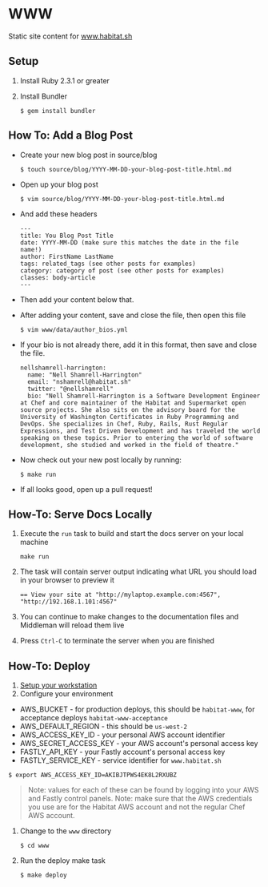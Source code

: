 # WWW

Static site content for www.habitat.sh

## Setup

1. Install Ruby 2.3.1 or greater
1. Install Bundler

    ```
    $ gem install bundler
    ```

## How To: Add a Blog Post

* Create your new blog post in source/blog

  ```
  $ touch source/blog/YYYY-MM-DD-your-blog-post-title.html.md
  ```

* Open up your blog post

  ```
  $ vim source/blog/YYYY-MM-DD-your-blog-post-title.html.md
  ```

* And add these headers

  ```
  ---
  title: You Blog Post Title
  date: YYYY-MM-DD (make sure this matches the date in the file name!)
  author: FirstName LastName
  tags: related_tags (see other posts for examples)
  category: category of post (see other posts for examples)
  classes: body-article
  ---
  ```

* Then add your content below that.

* After adding your content, save and close the file, then open this file

  ```
  $ vim www/data/author_bios.yml
  ```

* If your bio is not already there, add it in this format, then save and close the file.

  ```
  nellshamrell-harrington:
    name: "Nell Shamrell-Harrington"
    email: "nshamrell@habitat.sh"
    twitter: "@nellshamrell"
	bio: "Nell Shamrell-Harrington is a Software Development Engineer at Chef and core maintainer of the Habitat and Supermarket open source projects. She also sits on the advisory board for the University of Washington Certificates in Ruby Programming and DevOps. She specializes in Chef, Ruby, Rails, Rust Regular Expressions, and Test Driven Development and has traveled the world speaking on these topics. Prior to entering the world of software development, she studied and worked in the field of theatre."
  ```

* Now check out your new post locally by running:

  ```
  $ make run
  ```

* If all looks good, open up a pull request!

## How-To: Serve Docs Locally

1. Execute the `run` task to build and start the docs server on your local machine

    `make run`

1. The task will contain server output indicating what URL you should load in your browser to preview it

    `== View your site at "http://mylaptop.example.com:4567", "http://192.168.1.101:4567"`

1. You can continue to make changes to the documentation files and Middleman will reload them live
1. Press `Ctrl-C` to terminate the server when you are finished

## How-To: Deploy

1. [Setup your workstation](#setup)
1. Configure your environment

  * AWS_BUCKET - for production deploys, this should be `habitat-www`, for acceptance deploys `habitat-www-acceptance`
  * AWS_DEFAULT_REGION - this should be `us-west-2`
  * AWS_ACCESS_KEY_ID - your personal AWS account identifier
  * AWS_SECRET_ACCESS_KEY - your AWS account's personal access key
  * FASTLY_API_KEY - your Fastly account's personal access key
  * FASTLY_SERVICE_KEY - service identifier for `www.habitat.sh`

  ```
  $ export AWS_ACCESS_KEY_ID=AKIBJTPWS4EK8L2RXUBZ
  ```

  > Note: values for each of these can be found by logging into your AWS and Fastly control panels.
  > Note: make sure that the AWS credentials you use are for the Habitat AWS account and not the regular Chef AWS account.

1. Change to the `www` directory

   ```
   $ cd www
   ```

1. Run the deploy make task

    ```
    $ make deploy
    ```
